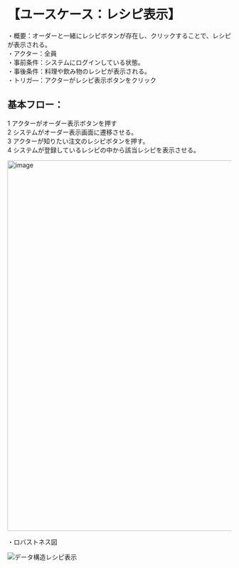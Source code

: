 # 【ユースケース：レシピ表示】  
・概要：オーダーと一緒にレシピボタンが存在し、クリックすることで、レシピが表示される。  
・アクター：全員  
・事前条件：システムにログインしている状態。   
・事後条件：料理や飲み物のレシピが表示される。  
・トリガ―：アクターがレシピ表示ボタンをクリック  
## 基本フロー：  

1 アクターがオーダー表示ボタンを押す  
2 システムがオーダー表示画面に遷移させる。  
3 アクターが知りたい注文のレシピボタンを押す。  
4 システムが登録しているレシピの中から該当レシピを表示させる。  

<img width="833" alt="image" src="https://github.com/urakawa-es5/security/assets/119495449/df2ff33f-3434-4468-9099-f122d11fce1f">


・ロバストネス図

![データ構造レシピ表示](https://github.com/urakawa-es5/security/assets/136284569/eefcc2ba-edc2-4fdd-9697-d41621de5b28)

